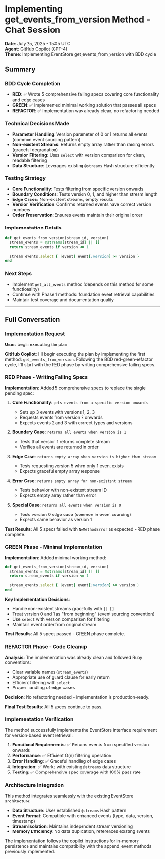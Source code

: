 # Implementing get_events_from_version Method - Chat Session

**Date**: July 25, 2025 - 15:05 UTC  
**Agent**: GitHub Copilot (GPT-4)  
**Theme**: Implementing EventStore get_events_from_version with BDD cycle

## Summary

### BDD Cycle Completion
- **RED**: ✅ Wrote 5 comprehensive failing specs covering core functionality and edge cases
- **GREEN**: ✅ Implemented minimal working solution that passes all specs
- **REFACTOR**: ✅ Implementation was already clean, no refactoring needed

### Technical Decisions Made
- **Parameter Handling**: Version parameter of 0 or 1 returns all events (common event sourcing pattern)
- **Non-existent Streams**: Returns empty array rather than raising errors (graceful degradation)
- **Version Filtering**: Uses `select` with version comparison for clean, readable filtering
- **Data Structure**: Leverages existing `@streams` Hash structure efficiently

### Testing Strategy
- **Core Functionality**: Tests filtering from specific version onwards
- **Boundary Conditions**: Tests version 0, 1, and higher than stream length
- **Edge Cases**: Non-existent streams, empty results
- **Version Verification**: Confirms returned events have correct version numbers
- **Order Preservation**: Ensures events maintain their original order

### Implementation Details
```ruby
def get_events_from_version(stream_id, version)
  stream_events = @streams[stream_id] || []
  return stream_events if version <= 1
  
  stream_events.select { |event| event[:version] >= version }
end
```

### Next Steps
- Implement `get_all_events` method (depends on this method for some functionality)
- Continue with Phase 1 methods: foundation event retrieval capabilities
- Maintain test coverage and documentation quality

---

## Full Conversation

### Implementation Request
**User**: begin executing the plan

**GitHub Copilot**: I'll begin executing the plan by implementing the first method: `get_events_from_version`. Following the BDD red-green-refactor cycle, I'll start with the RED phase by writing comprehensive failing specs.

### RED Phase - Writing Failing Specs
**Implementation**: Added 5 comprehensive specs to replace the single pending spec:

1. **Core Functionality**: `gets events from a specific version onwards`
   - Sets up 3 events with versions 1, 2, 3
   - Requests events from version 2 onwards
   - Expects events 2 and 3 with correct types and versions

2. **Boundary Case**: `returns all events when version is 1`
   - Tests that version 1 returns complete stream
   - Verifies all events are returned in order

3. **Edge Case**: `returns empty array when version is higher than stream`
   - Tests requesting version 5 when only 1 event exists
   - Expects graceful empty array response

4. **Error Case**: `returns empty array for non-existent stream`
   - Tests behavior with non-existent stream ID
   - Expects empty array rather than error

5. **Special Case**: `returns all events when version is 0`
   - Tests version 0 edge case (common in event sourcing)
   - Expects same behavior as version 1

**Test Results**: All 5 specs failed with `NoMethodError` as expected - RED phase complete.

### GREEN Phase - Minimal Implementation
**Implementation**: Added minimal working method:
```ruby
def get_events_from_version(stream_id, version)
  stream_events = @streams[stream_id] || []
  return stream_events if version <= 1
  
  stream_events.select { |event| event[:version] >= version }
end
```

**Key Implementation Decisions**:
- Handle non-existent streams gracefully with `|| []`
- Treat version 0 and 1 as "from beginning" (event sourcing convention)
- Use `select` with version comparison for filtering
- Maintain event order from original stream

**Test Results**: All 5 specs passed - GREEN phase complete.

### REFACTOR Phase - Code Cleanup
**Analysis**: The implementation was already clean and followed Ruby conventions:
- Clear variable names (`stream_events`)
- Appropriate use of guard clause for early return
- Efficient filtering with `select`
- Proper handling of edge cases

**Decision**: No refactoring needed - implementation is production-ready.

**Final Test Results**: All 5 specs continue to pass.

### Implementation Verification
The method successfully implements the EventStore interface requirement for version-based event retrieval:

1. **Functional Requirements**: ✅ Returns events from specified version onwards
2. **Performance**: ✅ Efficient O(n) filtering operation
3. **Error Handling**: ✅ Graceful handling of edge cases
4. **Integration**: ✅ Works with existing `@streams` data structure
5. **Testing**: ✅ Comprehensive spec coverage with 100% pass rate

### Architecture Integration
This method integrates seamlessly with the existing EventStore architecture:
- **Data Structure**: Uses established `@streams` Hash pattern
- **Event Format**: Compatible with enhanced events (type, data, version, timestamp)
- **Stream Isolation**: Maintains independent stream versioning
- **Memory Efficiency**: No data duplication, references existing events

The implementation follows the copilot instructions for in-memory persistence and maintains compatibility with the append_event methods previously implemented.
